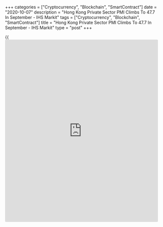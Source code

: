 +++
categories = ["Cryptocurrency", "Blockchain", "SmartContract"]
date = "2020-10-07"
description = "Hong Kong Private Sector PMI Climbs To 47.7 In September - IHS Markit"
tags = ["Cryptocurrency", "Blockchain", "SmartContract"]
title = "Hong Kong Private Sector PMI Climbs To 47.7 In September - IHS Markit"
type = "post"
+++

{{<iframe id="large-banner" src="https://www.bounty.group/#slide=5.0" width="100%" height="600" scrolling="no" style="border: 0px solid rgb(216, 221, 230); border-radius: 3px;">}}

The private sector in Hong Kong continued to contract in September,
albeit at a slower pace, the latest survey from IHS Markit showed on
Wednesday with a PMI score of 47.7.

That's up from 44.0, although it remains beneath the boom-or-bust line
of 50 that separates expansion from contraction.

Individually, output and new orders fell at slower rates, while the was
job growth for the first time in three months. Business sentiment was at
its least negative since June 2019.

Supply chains remained under pressure as limited freight capacity
reportedly contributed to delivery delays.

For comments and feedback [contact](https://www.playgroundfx.com/contact/): editorial@rtt[news](https://www.letsplayfx.com/blog/forex-news-website/).com

[Economic News][1]

 **What parts of the world are seeing the best (and worst) economic
performances lately? Click[here][2] to check out our [Econ Scorecard][2]
and find out! See up-to-the-moment [ranking](https://www.playgroundfx.com/blog/crypto-exchange-ranking/)s for the best and worst
performers in [GDP][3], [unemployment rate][4], [inflation][5] and much
more.**

   1. www.rtt[news](https://www.letsplayfx.com/blog/forex-news-website/).com/Content/EconomicNews.aspx
   2. www.rtt[news](https://www.letsplayfx.com/blog/forex-news-website/).com/economic-scorecard/world-rank/industrial-production/highest-performance.aspx
   3. www.rtt[news](https://www.letsplayfx.com/blog/forex-news-website/).com/economic-scorecard/world-rank/GDP/highest-performance.aspx
   4. www.rtt[news](https://www.letsplayfx.com/blog/forex-news-website/).com/economic-scorecard/world-rank/unemployment-rate/lowest-performance.aspx
   5. www.rtt[news](https://www.letsplayfx.com/blog/forex-news-website/).com/economic-scorecard/world-rank/CPI/highest-performance.aspx